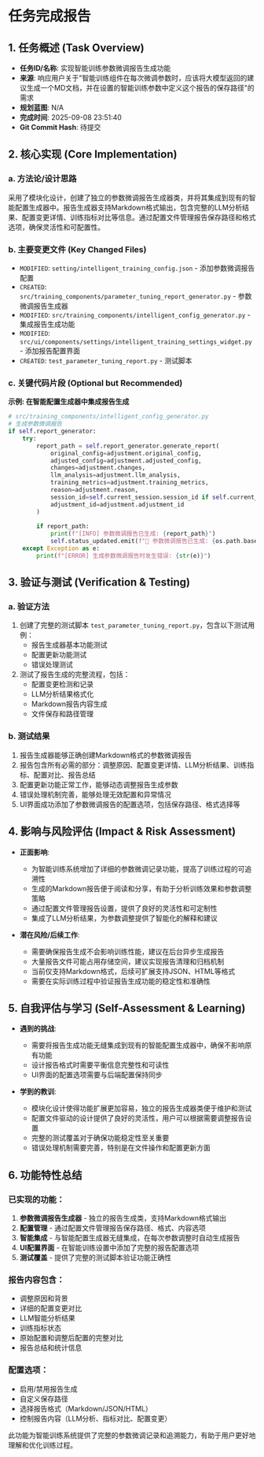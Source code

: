 # 任务完成报告

## 1. 任务概述 (Task Overview)

*   **任务ID/名称**: 实现智能训练参数微调报告生成功能
*   **来源**: 响应用户关于"智能训练组件在每次微调参数时，应该将大模型返回的建议生成一个MD文档，并在设置的智能训练参数中定义这个报告的保存路径"的需求
*   **规划蓝图**: N/A
*   **完成时间**: 2025-09-08 23:51:40
*   **Git Commit Hash**: 待提交

## 2. 核心实现 (Core Implementation)

### a. 方法论/设计思路
采用了模块化设计，创建了独立的参数微调报告生成器类，并将其集成到现有的智能配置生成器中。报告生成器支持Markdown格式输出，包含完整的LLM分析结果、配置变更详情、训练指标对比等信息。通过配置文件管理报告保存路径和格式选项，确保灵活性和可配置性。

### b. 主要变更文件 (Key Changed Files)
*   `MODIFIED`: `setting/intelligent_training_config.json` - 添加参数微调报告配置
*   `CREATED`: `src/training_components/parameter_tuning_report_generator.py` - 参数微调报告生成器
*   `MODIFIED`: `src/training_components/intelligent_config_generator.py` - 集成报告生成功能
*   `MODIFIED`: `src/ui/components/settings/intelligent_training_settings_widget.py` - 添加报告配置界面
*   `CREATED`: `test_parameter_tuning_report.py` - 测试脚本

### c. 关键代码片段 (Optional but Recommended)

**示例: 在智能配置生成器中集成报告生成**
```python
# src/training_components/intelligent_config_generator.py
# 生成参数微调报告
if self.report_generator:
    try:
        report_path = self.report_generator.generate_report(
            original_config=adjustment.original_config,
            adjusted_config=adjustment.adjusted_config,
            changes=adjustment.changes,
            llm_analysis=adjustment.llm_analysis,
            training_metrics=adjustment.training_metrics,
            reason=adjustment.reason,
            session_id=self.current_session.session_id if self.current_session else "",
            adjustment_id=adjustment.adjustment_id
        )
        
        if report_path:
            print(f"[INFO] 参数微调报告已生成: {report_path}")
            self.status_updated.emit(f"📄 参数微调报告已生成: {os.path.basename(report_path)}")
    except Exception as e:
        print(f"[ERROR] 生成参数微调报告时发生错误: {str(e)}")
```

## 3. 验证与测试 (Verification & Testing)

### a. 验证方法
1. 创建了完整的测试脚本 `test_parameter_tuning_report.py`，包含以下测试用例：
   - 报告生成器基本功能测试
   - 配置更新功能测试
   - 错误处理测试
2. 测试了报告生成的完整流程，包括：
   - 配置变更检测和记录
   - LLM分析结果格式化
   - Markdown报告内容生成
   - 文件保存和路径管理

### b. 测试结果
1. 报告生成器能够正确创建Markdown格式的参数微调报告
2. 报告包含所有必需的部分：调整原因、配置变更详情、LLM分析结果、训练指标、配置对比、报告总结
3. 配置更新功能正常工作，能够动态调整报告生成参数
4. 错误处理机制完善，能够处理无效配置和异常情况
5. UI界面成功添加了参数微调报告的配置选项，包括保存路径、格式选择等

## 4. 影响与风险评估 (Impact & Risk Assessment)

*   **正面影响**: 
    - 为智能训练系统增加了详细的参数微调记录功能，提高了训练过程的可追溯性
    - 生成的Markdown报告便于阅读和分享，有助于分析训练效果和参数调整策略
    - 通过配置文件管理报告设置，提供了良好的灵活性和可定制性
    - 集成了LLM分析结果，为参数调整提供了智能化的解释和建议

*   **潜在风险/后续工作**: 
    - 需要确保报告生成不会影响训练性能，建议在后台异步生成报告
    - 大量报告文件可能占用存储空间，建议实现报告清理和归档机制
    - 当前仅支持Markdown格式，后续可扩展支持JSON、HTML等格式
    - 需要在实际训练过程中验证报告生成功能的稳定性和准确性

## 5. 自我评估与学习 (Self-Assessment & Learning)

*   **遇到的挑战**: 
    - 需要将报告生成功能无缝集成到现有的智能配置生成器中，确保不影响原有功能
    - 设计报告格式时需要平衡信息完整性和可读性
    - UI界面的配置选项需要与后端配置保持同步

*   **学到的教训**: 
    - 模块化设计使得功能扩展更加容易，独立的报告生成器类便于维护和测试
    - 配置文件驱动的设计提供了良好的灵活性，用户可以根据需要调整报告设置
    - 完整的测试覆盖对于确保功能稳定性至关重要
    - 错误处理机制需要完善，特别是在文件操作和配置更新方面

## 6. 功能特性总结

### 已实现的功能：
1. **参数微调报告生成器** - 独立的报告生成类，支持Markdown格式输出
2. **配置管理** - 通过配置文件管理报告保存路径、格式、内容选项
3. **智能集成** - 与智能配置生成器无缝集成，在每次参数调整时自动生成报告
4. **UI配置界面** - 在智能训练设置中添加了完整的报告配置选项
5. **测试覆盖** - 提供了完整的测试脚本验证功能正确性

### 报告内容包含：
- 调整原因和背景
- 详细的配置变更对比
- LLM智能分析结果
- 训练指标状态
- 原始配置和调整后配置的完整对比
- 报告总结和统计信息

### 配置选项：
- 启用/禁用报告生成
- 自定义保存路径
- 选择报告格式（Markdown/JSON/HTML）
- 控制报告内容（LLM分析、指标对比、配置变更）

此功能为智能训练系统提供了完整的参数微调记录和追溯能力，有助于用户更好地理解和优化训练过程。
